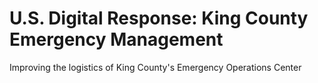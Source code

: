 # U.S. Digital Response: King County Emergency Management

Improving the logistics of King County's Emergency Operations Center
